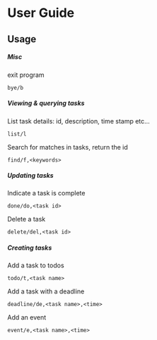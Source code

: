 # User Guide

## Usage

##### Misc

exit program
```
bye/b
```

##### Viewing & querying tasks

List task details: id, description, time stamp etc...
```
list/l
```

Search for matches in tasks, return the id
```
find/f,<keywords>
```

##### Updating tasks

Indicate a task is complete
```
done/do,<task id>
```

Delete a task
```
delete/del,<task id>
```

##### Creating tasks

Add a task to todos
```
todo/t,<task name> 
```

Add a task with a deadline
```
deadline/de,<task name>,<time> 
```
 
Add an event
```
event/e,<task name>,<time>
```